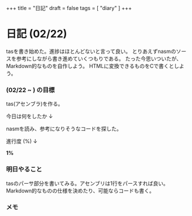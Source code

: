 +++
title = "日記"
draft = false
tags = [ "diary" ]
+++

# 日記 (02/22)

tasを書き始めた。進捗はほとんどないと言って良い。
とりあえずnasmのソースを参考にしながら書き進めていくつもりである。
たった今思いついたが、Markdown的なものを自作しよう。
HTMLに変換できるものをCで書くとしよう。

### (02/22 ~ ) の目標

tas(アセンブラ)を作る。

今日は何をしたか ↓

nasmを読み、参考になりそうなコードを探した。

進行度 (%) ↓

**1%**

### 明日やること
tasのパーサ部分を書いてみる。アセンブリは1行をパースすれば良い。
Markdown的なものの仕様を決めたり、可能ならコードも書く。

### メモ

